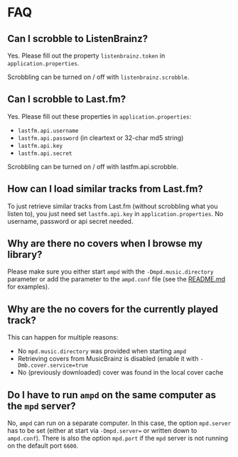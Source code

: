 # FAQ

## Can I scrobble to ListenBrainz?

Yes. Please fill out the property `listenbrainz.token`  in `application.properties`.

Scrobbling can be turned on / off with `listenbrainz.scrobble`.

## Can I scrobble to Last.fm?

Yes. Please fill out these properties in `application.properties`:

* `lastfm.api.username`
* `lastfm.api.password` (in cleartext or 32-char md5 string)
* `lastfm.api.key`
* `lastfm.api.secret`

Scrobbling can be turned on / off with lastfm.api.scrobble.

## How can I load similar tracks from Last.fm?

To just retrieve similar tracks from Last.fm (without scrobbling what you listen to), you just need set `lastfm.api.key` in `application.properties`. No username, password or api secret needed.

## Why are there no covers when I browse my library?

Please make sure you either start `ampd` with the `-Dmpd.music.directory` parameter or add the
parameter to the `ampd.conf` file (see the [README.md](../README.md) for examples).

## Why are the no covers for the currently played track?

This can happen for multiple reasons:

- No `mpd.music.directory` was provided when starting `ampd`
- Retrieving covers from MusicBrainz is disabled (enable it with `-Dmb.cover.service=true`
- No (previously downloaded) cover was found in the local cover cache

## Do I have to run `ampd` on the same computer as the `mpd` server?

No, `ampd` can run on a separate computer. In this case, the option `mpd.server` has to be set
(either at start via `-Dmpd.server=` or written down to `ampd.conf`). There is also the option
`mpd.port` if the `mpd` server is not running on the default port `6600`.